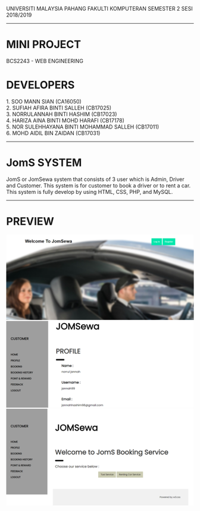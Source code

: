 UNIVERSITI MALAYSIA PAHANG FAKULTI KOMPUTERAN SEMESTER 2 SESI 2018/2019
<hr>
<h1>MINI PROJECT</h1>
BCS2243 - WEB ENGINEERING
<h1>DEVELOPERS</h1>
1. SOO MANN SIAN (CA16050)<br>
2. SUFIAH AFIRA BINTI SALLEH (CB17025)<br>
3. NORRULANNAH BINTI HASHIM (CB17023)<br>
4. HARIZA AINA BINTI MOHD HARAFI (CB17178)<br>
5. NOR SULEHHAYANA BINTI MOHAMMAD SALLEH (CB17011)<br>
6. MOHD AIDIL BIN ZAIDAN (CB17031)
<hr>
<h1>JomS SYSTEM</h1> 
JomS or JomSewa system that consists of 3 user which is Admin, Driver and Customer. This system is for customer to book a driver or to rent a car. This system is fully develop by using HTML, CSS, PHP, and MySQL.
<hr>
<h1>PREVIEW</h1>
<div align="left">
    <img src="https://github.com/sufiahsalleh/JomS/blob/master/images/mainpage.png" width="600px"</img> 
    <br>
    <img src="https://github.com/sufiahsalleh/JomS/blob/master/images/customerprofile.png" width="600px"</img>
    <br>
    <img src="https://github.com/sufiahsalleh/JomS/blob/master/images/booking.png" width="600px"</img>
</div>
